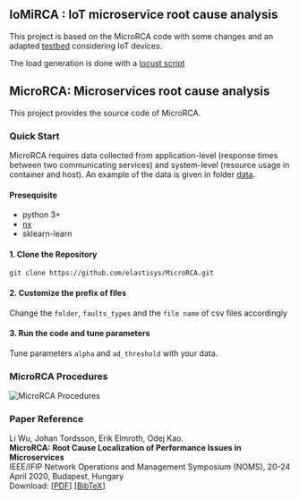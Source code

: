 ## IoMiRCA : IoT microservice root cause analysis
This project is based on the MicroRCA code with some changes and an adapted [testbed](https://github.com/Minninnewah/microservices-demo) considering IoT devices.

The load generation is done with a [locust script](https://github.com/Minninnewah/Sock-shop_load)




## MicroRCA:  Microservices root cause analysis

This project provides the source code of MicroRCA.

### Quick Start
MicroRCA requires data collected from application-level (response times between two communicating services) and system-level (resource usage in container and host). An example of the data is given in folder [data](/data).

#### Presequisite
* python 3+
* [nx](https://networkx.github.io/documentation/stable/index.html)
* sklearn-learn

#### 1. Clone the Repository
`git clone https://github.com/elastisys/MicroRCA.git`

#### 2. Customize the prefix of files
Change the `folder`, `faults_types` and the `file name` of csv files accordingly

#### 3. Run the code and tune parameters
Tune parameters `alpha` and `ad_threshold` with your data.


<!-- ### MicroRCA Overview

<center><img src="./images/system_overview.jpg" width="350" height="250"></center> -->

### MicroRCA Procedures
![MicroRCA Procedures](./images/procedures.jpg)


### Paper Reference
Li Wu, Johan Tordsson, Erik Elmroth, Odej Kao. <br/>
**MicroRCA: Root Cause Localization of Performance Issues in Microservices** <br/>
IEEE/IFIP Network Operations and Management Symposium (NOMS),
20-24 April 2020, Budapest, Hungary <br/>
Download: [[PDF](https://hal.inria.fr/hal-02441640/document#:~:text=MicroRCA%20infers%20root%20causes%20in,propagation%20across%20services%20and%20machines)] [[BibTeX](https://dblp.uni-trier.de/rec/bibtex/conf/noms/WuTEK20)]
